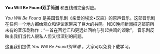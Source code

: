

**You Will Be Found双手简谱** 和五线谱完全对应。

_You Will Be Found_
是美国音乐剧《亲爱的埃文•汉森》的原声音乐。这部音乐剧在任何一个地方都给观众和评论家带来了巨大的共鸣。NBC晚间新闻把这部前所未有的音乐剧称作：“一首在百老汇和更远处回响与引起共鸣的颂歌”。
音乐剧反映出我们当代人很私人但又很深刻的问题。

这里我们提供 _You Will Be Found钢琴谱_ ，大家可以免费下载学习。

